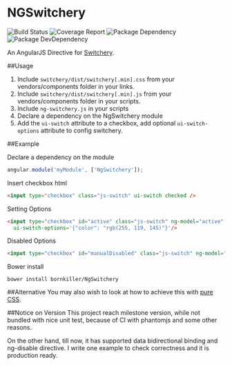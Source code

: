 NGSwitchery
===========
![Build Status](https://img.shields.io/travis/bornkiller/NgSwitchery/master.svg?style=flat)
![Coverage Report](http://img.shields.io/coveralls/bornkiller/NgSwitchery.svg?style=flat)
![Package Dependency](https://david-dm.org/bornkiller/NgSwitchery.svg?style=flat)
![Package DevDependency](https://david-dm.org/bornkiller/NgSwitchery/dev-status.svg?style=flat)

An AngularJS Directive for [Switchery](http://abpetkov.github.io/switchery/).

##Usage

1. Include `switchery/dist/switchery[.min].css` from your vendors/components folder in your links.
2. Include `switchery/dist/switchery[.min].js` from your vendors/components folder in your scripts.
3. Include `ng-switchery.js` in your scripts
4. Declare a dependency on the NgSwitchery module
5. Add the `ui-switch` attribute to a checkbox, add optional `ui-switch-options` attribute to config
   switchery.

##Example

Declare a dependency on the module
```javascript
angular.module('myModule', ['NgSwitchery']);
```

Insert checkbox html
```html
<input type="checkbox" class="js-switch" ui-switch checked />
```

Setting Options
```html
<input type="checkbox" id="active" class="js-switch" ng-model="active" ui-switch
  ui-switch-options='{"color": "rgb(255, 119, 145)"}'/>
```

Disabled Options
```html
<input type="checkbox" id="manualDisabled" class="js-switch" ng-model="manualDisabled"  ng-disabled="switcheryDisabled"  ui-switch />
```

Bower install
```
bower install bornkiller/NgSwitchery
```

##Alternative
You may also wish to look at how to achieve this with [pure CSS](https://github.com/abpetkov/switchery/issues/13).

##Notice on Version
This project reach milestone version, while not bundled with nice unit test, because of CI with phantomjs and some other reasons.

On the other hand, till now, it has supported data bidirectional binding and ng-disable directive. I write one example to check correctness and it is production ready.
